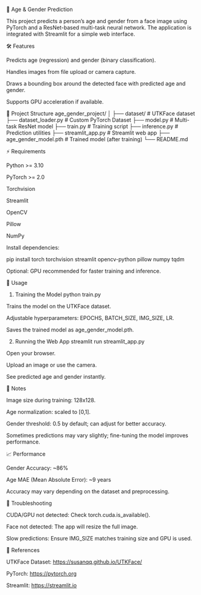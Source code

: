 🧠 Age & Gender Prediction

This project predicts a person’s age and gender from a face image using PyTorch and a ResNet-based multi-task neural network. The application is integrated with Streamlit for a simple web interface.

🛠 Features

Predicts age (regression) and gender (binary classification).

Handles images from file upload or camera capture.

Draws a bounding box around the detected face with predicted age and gender.

Supports GPU acceleration if available.

📁 Project Structure
age_gender_project/
│
├── dataset/                # UTKFace dataset
├── dataset_loader.py       # Custom PyTorch Dataset
├── model.py                # Multi-task ResNet model
├── train.py                # Training script
├── inference.py            # Prediction utilities
├── streamlit_app.py        # Streamlit web app
├── age_gender_model.pth    # Trained model (after training)
└── README.md

⚡ Requirements

Python >= 3.10

PyTorch >= 2.0

Torchvision

Streamlit

OpenCV

Pillow

NumPy

Install dependencies:

pip install torch torchvision streamlit opencv-python pillow numpy tqdm


Optional: GPU recommended for faster training and inference.

🚀 Usage
1. Training the Model
python train.py


Trains the model on the UTKFace dataset.

Adjustable hyperparameters: EPOCHS, BATCH_SIZE, IMG_SIZE, LR.

Saves the trained model as age_gender_model.pth.

2. Running the Web App
streamlit run streamlit_app.py


Open your browser.

Upload an image or use the camera.

See predicted age and gender instantly.

🧩 Notes

Image size during training: 128x128.

Age normalization: scaled to [0,1].

Gender threshold: 0.5 by default; can adjust for better accuracy.

Sometimes predictions may vary slightly; fine-tuning the model improves performance.

📈 Performance

Gender Accuracy: ~86%

Age MAE (Mean Absolute Error): ~9 years

Accuracy may vary depending on the dataset and preprocessing.

🔧 Troubleshooting

CUDA/GPU not detected: Check torch.cuda.is_available().

Face not detected: The app will resize the full image.

Slow predictions: Ensure IMG_SIZE matches training size and GPU is used.

📌 References

UTKFace Dataset: https://susanqq.github.io/UTKFace/

PyTorch: https://pytorch.org

Streamlit: https://streamlit.io
